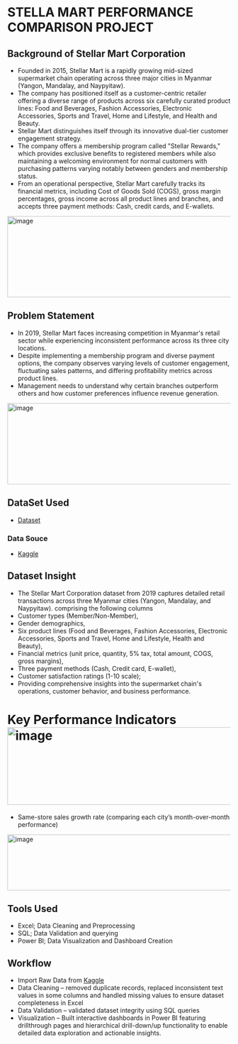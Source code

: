 # STELLA MART PERFORMANCE COMPARISON PROJECT

## Background of Stellar Mart Corporation
- Founded in 2015, Stellar Mart is a rapidly growing mid-sized supermarket chain operating across three major cities in Myanmar (Yangon, Mandalay, and Naypyitaw). 
- The company has positioned itself as a customer-centric retailer offering a diverse range of products across six carefully curated product lines: Food and Beverages, Fashion Accessories, Electronic Accessories, Sports and Travel, Home and Lifestyle, and Health and Beauty.
- Stellar Mart distinguishes itself through its innovative dual-tier customer engagement strategy. 
- The company offers a membership program called "Stellar Rewards," which provides exclusive benefits to registered members while also maintaining a welcoming environment for normal customers with purchasing patterns varying notably between genders and membership status. 
- From an operational perspective, Stellar Mart carefully tracks its financial metrics, including Cost of Goods Sold (COGS), gross margin percentages, gross income across all product lines and branches, and accepts three payment methods: Cash, credit cards, and E-wallets. 
<img width="11059" height="183" alt="image" src="https://github.com/user-attachments/assets/1d589b7d-8516-44de-93f0-1e09e13429f4" />

## Problem Statement 
- In 2019, Stellar Mart faces increasing competition in Myanmar's retail sector while experiencing inconsistent performance across its three city locations.
- Despite implementing a membership program and diverse payment options, the company observes varying levels of customer engagement, fluctuating sales patterns, and differing profitability metrics across product lines.
- Management needs to understand why certain branches outperform others and how customer preferences influence revenue generation.
<img width="8782" height="183" alt="image" src="https://github.com/user-attachments/assets/33897035-93fa-426d-a71d-9e1f7ea04607" />

## DataSet Used
- <a href="https://github.com/Awonfor/STELLA-MART-PROJECT/blob/main/Stellar%20Mart%20Corporation.csv">Dataset</a>
### Data Souce 
- <a href="https://www.kaggle.com/datasets">Kaggle</a>

## Dataset Insight
- The Stellar Mart Corporation dataset from 2019 captures detailed retail transactions across three Myanmar cities (Yangon, Mandalay, and Naypyitaw). comprising the following columns
-   Customer types (Member/Non-Member),
-   Gender demographics,
-   Six product lines (Food and Beverages, Fashion Accessories, Electronic Accessories, Sports and Travel, Home and Lifestyle, Health and Beauty),
-   Financial metrics (unit price, quantity, 5% tax, total amount, COGS, gross margins),
-   Three payment methods (Cash, Credit card, E-wallet),
-   Customer satisfaction ratings (1-10 scale);
- Providing comprehensive insights into the supermarket chain's operations, customer behavior, and business performance.

# Key Performance Indicators<img width="1127" height="175" alt="image" src="https://github.com/user-attachments/assets/15bcb7ed-7649-4153-9e9c-b974eab99363" />

- Same-store sales growth rate 
(comparing each city’s month-over-month performance)
<img width="954" height="126" alt="image" src="https://github.com/user-attachments/assets/7ec32860-4acb-4677-b30c-1ef0f15415e5" />











## Tools Used
- Excel; Data Cleaning and Preprocessing
- SQL; Data Validation and querying
- Power BI; Data Visualization and Dashboard Creation

## Workflow
- Import Raw Data from <a href="https://www.kaggle.com/datasets">Kaggle</a>
- Data Cleaning – removed duplicate records, replaced inconsistent text values in some columns and handled missing values to ensure dataset completeness in Excel
- Data Validation – validated dataset integrity using SQL queries
- Visualization – Built interactive dashboards in Power BI featuring drillthrough pages and hierarchical drill-down/up functionality to enable detailed data exploration and actionable insights.


